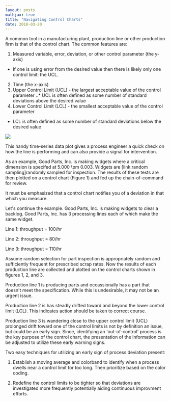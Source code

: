 ```yaml
---
layout: posts
mathjax: true
title: "Navigating Control Charts"
date: 2018-03-20
---
```


A common tool in a manufacturing plant, production line or other production firm is that of the control chart. The common features are: 

1. Measured variable, error, deviation, or other control parameter (the y-axis)
  * If one is using error from the desired value then there is likely only one control limit: the UCL.
2. Time (the x-axis)
3. Upper Control Limit (UCL) - the largest acceptable value of the control parameter
  ..* UCL is often defined as some number of standard deviations above the desired value
4. Lower Control Limit (LCL) - the smallest acceptable value of the control parameter
  * LCL is often defined as some number of standard deviations below the desired value


<img src="http://lclemon.github.io/images/sample_control_chart.png">

This handy time-series data plot gives a process engineer a quick check on how the line is performing and can also
provide a signal for intervention. 



As an example, Good Parts, Inc. is making widgets where a critical dimension is specifed at 5.000 \pm 0.003. 
Widgets are [link:random sampling]randomly sampled for inspection. The results of these tests are then plotted 
on a control chart (Figure 1) and fed up the chain-of-command for review. 



It must be emphasized that a control chart notifies you of a deviation in that which you measure. 

Let's continue the example. Good Parts, Inc. is making widgets to clear a backlog. Good Parts, Inc. has 3 processing lines each of which make the same widget. 

Line 1: throughput = 100/hr

Line 2: throughput = 80/hr

Line 3: throughput = 110/hr

Assume <!--add random selection for inspection post and link here-->random selection for part inspection is appropriately random and sufficiently frequent for prescribed scrap rates.
Now the results of each production line are collected and plotted on the control charts shown in figures 1, 2, and 3.

Production line 1 is producing parts and occassionally has a part that doesn't meet the specification. While this is undesirable, it may not be an urgent issue.  
<!-- insert images--> 

Production line 2 is has steadly drifted toward and beyond the lower control limit (LCL). This indicates action should be taken to correct course. 
<!-- insert images--> 

Production line 3 is wandering close to the upper control limit (UCL) prolonged drift toward one of the control limits is not by definition an issue, but could be an early sign. Since, identifying an 'out-of-control' process is the key purpose of the control chart, the presentation of the information can be adjusted to utilize these early warning signs. 
<!-- insert images--> 


Two easy techniques for utilizing an early sign of process deviation present: 

1) Establish a moving average and colorband to identify when a process dwells near a control limit for too long. Then prioritize based on the color coding. 
<!-- insert images--> 


2) Redefine the control limits to be tighter so that deviations are investigated more frequently potentially aiding continuous improvment efforts. 
<!-- insert images--> 




